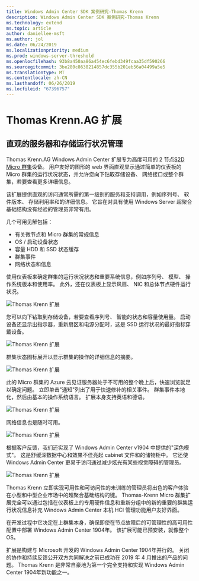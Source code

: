 ```yaml
---
title: Windows Admin Center SDK 案例研究-Thomas Krenn
description: Windows Admin Center SDK 案例研究-Thomas Krenn
ms.technology: extend
ms.topic: article
author: daniellee-msft
ms.author: jol
ms.date: 06/24/2019
ms.localizationpriority: medium
ms.prod: windows-server-threshold
ms.openlocfilehash: 93b8a450aa86a454ec6febd349fcaa35df590266
ms.sourcegitcommit: 3be280c8638214857dc355b201eb56a04499a5e5
ms.translationtype: MT
ms.contentlocale: zh-CN
ms.lasthandoff: 06/26/2019
ms.locfileid: "67396757"
---
```

# <a name="thomas-krennag-extension"></a>Thomas Krenn.AG 扩展

## <a name="intuitive-server-and-storage-health-management"></a>直观的服务器和存储运行状况管理

Thomas Krenn.AG Windows Admin Center 扩展专为高度可用的 2 节点[S2D Micro 群集](https://www.thomas-krenn.com/en/products/application/software-defined-storage/s2d-micro-cluster.html)设备。 用户友好的图形的 web 界面直观显示通过简单的仪表板的 Micro 群集的运行状况状态，并允许您向下钻取存储设备、 网络接口或整个群集，若要查看更多详细信息。

该扩展提供直观的访问通常所需的第一级别的服务和支持调用，例如序列号、 软件版本、 存储利用率和的详细信息。 它旨在对具有使用 Windows Server 超聚合基础结构没有经验的管理员非常有用。

几个可用见解包括：
- 有关微节点和 Micro 群集的常规信息
- OS / 启动设备状态
- 容量 HDD 和 SSD 状态缓存
- 群集事件
- 网络状态和信息

使用仪表板来确定群集的运行状况状态和重要系统信息，例如序列号、 模型、 操作系统版本和使用率。 此外，还在仪表板上显示风扇、 NIC 和总体节点硬件运行状况。

![Thomas Krenn 扩展](../../media/extend-case-study-thomas-krenn/thomas-krenn-1.png)

您可以向下钻取到存储设备，若要查看序列号、 智能的状态和容量使用量。 启动设备还显示出指示器，重新扇区和电源分配时，这是 SSD 运行状况的最好指标穿戴设备。

![Thomas Krenn 扩展](../../media/extend-case-study-thomas-krenn/thomas-krenn-2.png)

群集状态图标展开以显示群集的操作的详细信息的摘要。

![Thomas Krenn 扩展](../../media/extend-case-study-thomas-krenn/thomas-krenn-3.png)

此的 Micro 群集的 Azure 云见证服务器处于不可用的整个晚上后，快速浏览就足以确定问题。 立即单击"通知"列出了用于快速修补的相关事件。 群集事件本地化，然后由基本的操作系统语言。 扩展本身支持英语和德语。

![Thomas Krenn 扩展](../../media/extend-case-study-thomas-krenn/thomas-krenn-4.png)

网络信息也是随时可用。

![Thomas Krenn 扩展](../../media/extend-case-study-thomas-krenn/thomas-krenn-5.png)

根据客户反馈，我们还实现了 Windows Admin Center v1904 中提供的"深色模式"。 这是舒缓深数据中心和效果不佳亮起 cabinet 文件和的储物柜中。 它还使 Windows Admin Center 更易于访问通过减少炫光有某些视觉障碍的管理员。

![Thomas Krenn 扩展](../../media/extend-case-study-thomas-krenn/thomas-krenn-6.png)

Thomas Krenn 立即实现可用性和可访问性的未训练的管理员将出色的客户体验在小型和中型企业市场中的超聚合基础结构的键。 Thomas-Krenn Micro 群集扩展完全可以通过包括在仪表板上的专用硬件信息和重新分组中的新的重要的群集运行状况信息补充 Windows Admin Center 本机 HCI 管理功能用户友好界面。

在开发过程中它决定在上群集本身，确保即使在节点故障后的可管理性的高可用性配置中部署 Windows Admin Center 1904年。 该扩展可能已预安装，就像整个 OS。

扩展是构建与 Microsoft 开发的 Windows Admin Center 1904年并行的。 关闭的协作和持续反馈公开双方共同解决之前已成功在 2019 年 4 月推出的产品的问题。 Thomas Krenn 是非常自豪地为第一个完全支持和实现 Windows Admin Center 1904年新功能之一。
